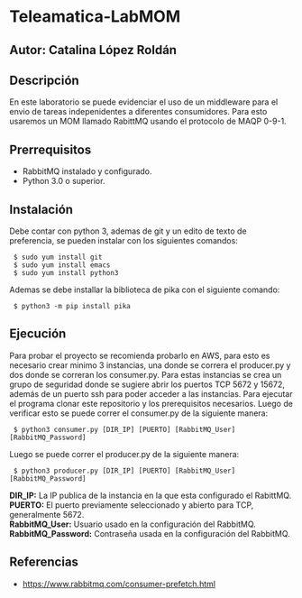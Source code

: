 # Teleamatica-LabMOM
## Autor: Catalina López Roldán
## Descripción
En este laboratorio se puede evidenciar el uso de un middleware para el envio de tareas indepenidentes a diferentes consumidores. Para esto usaremos un MOM llamado RabittMQ usando el protocolo de MAQP 0-9-1.

## Prerrequisitos
- RabbitMQ instalado y configurado.
- Python 3.0 o superior.

## Instalación
Debe contar con python 3, ademas de git y un edito de texto de preferencia, se pueden instalar con los siguientes comandos:
<pre><code> $ sudo yum install git
 $ sudo yum install emacs 
 $ sudo yum install python3
</code></pre>

Ademas se debe installar la biblioteca de pika con el siguiente comando:
<pre><code> $ python3 -m pip install pika
</code></pre>

## Ejecución
Para probar el proyecto se recomienda probarlo en AWS, para esto es necesario crear minimo 3 instancias, una donde se correra el producer.py y dos donde se correran los consumer.py.
Para estas instancias se crea un grupo de seguridad donde se sugiere abrir los puertos TCP 5672 y 15672, además de un puerto ssh para poder acceder a las instancias.
Para ejecutar el programa clonar este repositorio y los prerequisitos necesarios.
Luego de verificar esto se puede correr el consumer.py de la siguiente manera:
<pre><code> $ python3 consumer.py [DIR_IP] [PUERTO] [RabbitMQ_User] [RabbitMQ_Password]
</code></pre>

Luego se puede correr el producer.py de la siguiente manera:
<pre><code> $ python3 producer.py [DIR_IP] [PUERTO] [RabbitMQ_User] [RabbitMQ_Password]
</code></pre>
**DIR_IP:** La IP publica de la instancia en la que esta configurado el RabittMQ. <br />
**PUERTO:** El puerto previamente seleccionado y abierto para TCP, generalmente 5672. <br />
**RabbitMQ_User:** Usuario usado en la configuración del RabbitMQ. <br />
**RabbitMQ_Password:** Contraseña usada en la configuración del RabbitMQ. <br />

## Referencias
- https://www.rabbitmq.com/consumer-prefetch.html
